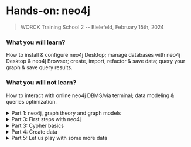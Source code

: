 # **Hands-on: neo4j**

> WORCK Training School 2 -- Bielefeld, February 15th, 2024

### What you will learn? 

How to install & configure neo4j Desktop; manage databases with neo4j Desktop & neo4j Browser; create, import, refactor & save data; query your graph & save query results.

### What you will not learn?

How to interact with online neo4j DBMS/via terminal; data modeling & queries optimization.

<details>
<summary>
Part 1: neo4j, graph theory and graph models
</summary>

### neo4j & graph theory

Neo4j is a graph database management system that can either be deployed online (community server edition/AuraDB) or locally (neo4j Desktop); it uses a language called `Cypher`; and it is based on graph theory.

<picture>
<img alt="YOUR-ALT-TEXT" src="https://graphacademy.neo4j.com/courses/neo4j-fundamentals/1-graph-thinking/1-seven-bridges/images/7-bridges.jpg"
  width="50%"
  height= auto>
</picture>

Leonhard Euler, 1736, Königsberg, East. Prussia asked a question: "Can we walk through the city and cross each of the seven bridges only once?". The answer was we cannot, but in the process, he defined the problem in abstract terms: a representation of land masses as entities (vertices) connected by bridges (edges).

### Two types of graph model

The Resource Description Framework (**RDF**) and the Label Property Graph (**LPG**) are two data models used to store data in the form of graphs. Both were developed in the 2000s and are more 'relational' & agile than so-called 'relational databases'.

Use cases examples: 

* route finding
* supply-chain analytics
* realtime recommendation
* network analysis (as done with Gephi)

The base of graph models are `semantic triples` (vertices connected by edges): `Subject—Predicate—Object`

In `Cypher` representation, a triple looks like this: `(:Subject)-[:Predicate]->(:Object)`

### RDF vs LPG pros and cons

| **The Resource Description Framework** | The Label Property Graph |
| :--- | :--- |
| stable storage and & **data exchange** | **storage & querying** |
| standardization (W3C specs), interoperability, scalability | less demanding (learning curve, development, and infrastructure) |
| ontologies & open vocabularies | entities have an internal structure: `labels`, `properties`, `types` |
| 'atomizes' information | **schema free** and **near natural language** |
| `vertices` and `edges` have no internal structure | flexible: allows progressive refactoring as the model evolves |
| indexed; uses 'artificial' vertices as joins | easy to 'read' and simpler |
| heavy infrastructure (sparql endpoints) | local deployment and availability of `apps` |

⚠️ no schema does not mean you do not have to think about your model and flexibility can quickly lead to messiness.

### LPG basics

The LPG model is made of **triples** composed of `nodes` linked by directed `relation(s)`:

* **nodes** have `Labels` & `Properties` (key-value pairs)
* **relations** are directed & have `Types` & `Properties`
* **queries** use `Cypher` instructions to traverse the graph, `MATCH` `patterns`, & `RETURN` results.

<picture>
<img alt="YOUR-ALT-TEXT" src="https://graphacademy.neo4j.com/courses/neo4j-fundamentals/2-property-graphs/1-property-graph/images/node-labels.jpg"
  width="50%"
  height= auto>
</picture>
</details>

<details>
<summary>
Part 3: First steps with neo4j
</summary>

### Installing neo4j Desktop

1️⃣ [https://neo4j.com/download/](https://neo4j.com/download/)  <br />
2️⃣ click on `download` <br />
3️⃣ fill in the form <br />
4️⃣ copy activation key <br />
5️⃣ install the downloaded file and enter the activation key <br />

### What does neo4j Desktop do?

Neo4j is only a possible "brick" in your digital workflow. The brick that stores your data in a structured form, but not your files (scans, transcripts, etc.). It allows you to:

* interact with a local (or online) DBMS using `Cypher`
* manage your graph databases: Create DBMS | Delete | Dump | Clone
* manage neo4j Desktop `Apps` & plugins
* manage files
* get help

If you want to learn more, there is plenty of online resources available:

* [the neo4j documentation](https://neo4j.com/docs/)
* [the neo4j developer tutorials](https://neo4j.com/developer/)
* [the Graph Academy](https://graphacademy.neo4j.com/>)
* [cheatsheets](https://mpolinowski.github.io/docs/Development/Graphs/2020-05-03--neo4j-cheat-sheet/2020-05-03/)
* neo4j Desktop integrated tutorials like `:play cypher` or `:play got`

### The LPG design process

1. understand your domain & define a use case scenario
2. develop an initial graph data model (nodes & relations)
3. test use cases against the initial data model
4. create the graph (instance model) & test data using Cypher
5. refactor in case of change or for better performance

**General tips**:

* avoid semantically orthogonal labels, (same `labels` for different types of nodes)
* avoid using `labels` that represent different levels of hierarchy:
  * e.g. Human & Person: hierarchies can be graphed (= overuse of `labels`)
  * `labels` & `types` are entry points for patterns (traversal efficiency)
* avoid duplicates. If `properties` appear many times in a node/relation, consider creating Labels/Types
* create specialized relationships on top of more generic ones
* stick to a limited number of controlled relation types & node labels

### First step: create a local database

1️⃣ `run` neo4j Desktop
2️⃣ on the left you see 3 icons: `Projects` | `DBMS` | `Graph Apps`
3️⃣ click on `Projects` (1) ➡️ `New` (2) ➡️ `Create Project`
4️⃣ `select` your project (3)
5️⃣ on the right, click `Add` (4) ➡️ `local DBMS`
6️⃣ give the local DB a `name` ➡️ set a `password` ➡️ choose a neo4j `version` ➡️ `Create` (this will take a few minutes)

⚠️ older versions of neo4j use older iterations of `Cypher`

### Awesome Procedures on Cypher (APOC)

APOC is an add-on library. It provides additional procedures & functions

We will use one `procedure` to allow export of the database to `CSV`

1️⃣ click on your database (1) ➡️ to uncover the panel on the right
2️⃣ click on `Plugins` (2)
3️⃣ click on the 🔻 under APOC (3)
4️⃣ click on `Install` (4) to install APOC procedures *for the selected database*

### Tweak the `apoc.conf` File

We also need to tell neo4j that it is allowed to use `apoc` procedures:

1️⃣ click the `...` (1) ➡️ `Open folder` (2) ➡️ `DBMS` (3)
2️⃣ the dbms folder opens -> then navigate to `conf` folder
3️⃣ in the `conf` folder, create a new `apoc.conf` file with a text editor
4️⃣ `paste` the following 3 lines and save the `apoc.conf` file

```txt
apoc.import.file.enabled=true
apoc.import.file.use_neo4j_config=true
apoc.export.file.enabled=true
```

### `START` the database**

⚠️ A DBMS must first be `STARTED`

1️⃣ click on the `...` next to its name <br />
2️⃣ click on `Start` <br />
3️⃣ wait...

⚠️ When the DBMS is started, DO NOT CLOSE THE TERMINAL!

### Open neo4j Browser

Once started, we can interact with a DBMS either via the `terminal` or using an `App`

We will use the `neo4j Desktop` app to manipulate the data with `Cypher`

1️⃣ on the left, click on the icon with 4 squares (`Gaph Apps`)
2️⃣ click on `neo4j Browser`

We are now ready to feed and query our database
</details>

<details>
<summary>
Part 3: Cypher basics
</summary>

### Representation

`Cypher` is a simple, descriptive & near natural language that uses ASCII representation:

* `nodes` are represented by `()`
* `relations` are represented by `-[]->`
* `patterns` are represented as follows: `()-[]->()`
* node `labels` & relation `types` are introduced with `:`
* nodes & relations `properties` are enclosed in `curly brackets {}`

### Conventions

- node `labels` are capitalized & preceded by a `:`
- relation `types` are written in `SNAKE_CASE_CAPITAL` & preceded by `:`
- `properties` are written in `camelCase`
- multiple properties (arrays) are separated by `,`
- `ids` are automatically attributed to entities (not stable)
- the first property associated with a node is its `primary key`
- `null` values are simply an absence of property (no need to specify null values)

### Examples

* `(:Object)` represents a node with an `object label`
* `(:Movie {title: 'The Matrix'})` represents a node with a `movie label` & a `title property` (a text string between quotes)
* `(matrix:Movie {title: 'The Matrix', released: 1997})` = same node with a second `property` (an integer) and a declared `variable`
* `-[role:ACTED_IN {roles: 'Neo'}]->` represents a `directed` relation with a `role variable`, a `roles` property & an `ACTED_IN type`

### Cypher clauses

`Cypher` relies on a limited number of explicit instructions and clauses:

* `CREATE` and `MERGE`
* `MATCH` and `RETURN`
* `REMOVE` and `DELETE`
* `SET`
* the `WHERE`, `WITH` or `CASE` clause

*we will only see a few
note that they can be chained and combined with `boolean` & `logical` operators*

### Variables

Like other languages, `Cypher` uses `variables` (or aliases) chosen arbitrarily by the user to collect & manipulate nodes, relations and properties

The `MATCH` instruction can be used to collect nodes with a particular label & `RETURN` the content of those nodes

In the following, we use a `c` variable to collect all nodes with an `Object` label. We return the selected nodes in a graph form with the `RETURN` instruction:

```cypher
MATCH (c:Object) 
RETURN c
```

### Types of properties

data types can be declared for `properties` upon creation or update (e.g., `toInteger(), toBoolean(), toFloat()` etc.)

- {String} text (between single or double quotes)
- {Long} integer value
- {Double} decimal value
- {Boolean}
- {Date} noted date('YYYY-MM-DD')
- {StringArray} comma-separated list of strings
- {DoubleArray} comma-separated list of decimal values
</details>

<details>
  <summary>
    Part 4: Create data
  </summary>

### The neo4j Desktop window

* on the left, the star allows you to `bookmark` code that works
* on top is the command line where you type `Cypher` code
* below are your previous instructions in card form
* on the left of each card are icons to `switch` between graph, text, or table `view`
* on the right of each card is an overview of the node labels and relation types
* the icons on the right allow you to:
  * bookmark or rerun the code
  * view in full screen
  * download your results in `JSON`, `CSV`, `PNG` and `SVG` formats

### Let's create our first node

We use the `CREATE` instruction to create nodes and relations.

We want our first node to be categorized as an 'Object' (we give it an `:Object` `label`); and to have three `properties`: `id`, `type`, & `name`. So, in the command line, type:

```cy
CREATE (:Object {id: 'obj0001', type: 'painting', name: 'Mona Lisa'})
```

### View our first node

To view our node, we `MATCH` it with an alias & `RETURN` it:

```cy
MATCH (c:Object)
RETURN c 
// What's happening here?
```

⚠️ To move from the first line to the next: `ENTER + SHIFT`

We could also `MATCH` ANY node to view the whole graph:

```cy
MATCH (n)
RETURN n
```

### Let's click on the `node` we created...

⚠️ In case you make mistakes, **there is no going back**, but if you can identify your error, it can usually be corrected

### Add some properties

Let us make Mona Lisa also a `Person` (another `label`) & give it a 'female' `property`

```cy
CREATE (:Person {id: 'obj0001', type: 'painting', name: 'Mona Lisa', sex: 'female'})
```

Let us look at the graph:

```cy
MATCH (n)
RETURN n
```

😓 Oops... We have 2 nodes with the same name: 1 with a `Person` label, 1 with an `Object` label.

### Let's delete our second node

1️⃣ we `MATCH` our target node <br />
2️⃣ we `DELETE` it:

```cy
MATCH (p:Person)
DELETE p
```

We can also use a `WHERE` clause:

```cy
MATCH (p)
WHERE p.sex = 'female'
DELETE p
```

### How to update node properties & labels?

1️⃣ we `MATCH` our target node (here, using a `WHERE` clause)
2️⃣ we `SET` properties and labels (we `chain` the 2 `SET` insctructions):

```cy
MATCH (p)
WHERE p.id = 'obj0001'
SET p.sex = 'male', p:Person
RETURN p
```

⚠️ Note the `,` in the `SET` clause (used to chain instructions)

### Let's correct our mistake

Mona Lisa should be 'female'; but perhaps she declared herself non-binary too:

```cy
MATCH (p)
WHERE p:Person
SET p.sex = 'female', p.gender = 'non-binary'
RETURN p
```

⚠️ `SET` either creates a new property or updates an existing one
⚠️ a `property` can be discarded by being `SET` to `NULL`

### Remove a property

To delete a property, we can either `SET` it to `null`:

```cy
MATCH (p:Person)
SET p.gender = null
RETURN p.name, p.gender
// What's happening here?
```

Or `REMOVE` it:

```cy
MATCH (p:Person {id: 'obj0001'})
REMOVE p.gender
RETURN p
// What's happening here?
```

⚠️ `DELETE` is only used to delete nodes and/or relations

### The `RETURN` clause

If you only specify the alias of a node in the `RETURN` clause, neo4j shows the corresponding nodes in graph form

We can also return properties of the aliased nodes as follows:

```cy
RETURN variable.property1 AS whateverYouWantToCallTheColumn, variable.property2
```

Example:

```cy
MATCH (p:Person)
RETURN p.name AS Alias, p.sex AS personGender
```

The result is a table that can be downloaded 

### A second node

Let us add `Leonardo` to the graph:

```cy
MERGE (p:Person {id: 'per0001', name: 'Leonardo da Vinci', sex: 'male'})
RETURN p
```

⚠️ `RETURN` is not necessary upon creation

⚠️ `MERGE` is another way to create entities 

💡 `MERGE` creates only IF entities with the exact same properties do not already exist
(it avoids duplication)

### Create a relation between two nodes**

We have created the nodes and now we want to relate them:

1️⃣ first, we `MATCH` the entities we want to manipulate
2️⃣ then, we `CREATE` the relation:

```cy
MATCH (leo:Person {id: 'per0001'})
MATCH (mona:Object {id: 'obj0001'})
CREATE (mona)-[:HAS_CREATOR {profession: 'painter'}]->(leo)
```

Let's look at the result:

```cy
MATCH (n)
RETURN n
```

### Delete relations and nodes

Like nodes, relations can be removed with `DELETE`

We `MATCH` a pattern, give an alias to the relation, and `DELETE` it:

```cy
MATCH (leo:Person {id: 'per0001'})-[r]-(mona:Object {id: 'obj0001'})
DELETE r
```

⚠️ In `MATCH` clauses, relations can be undirected

⚠️ Related nodes CANNOT be deleted before they are `DETACHED` from one another.

Let's clean our graph (delete everything):

```cy
MATCH (n)
DETACH DELETE n
```

### Create patterns

All the above process could have been done with one line of code:

```cypher
CREATE (:Person:Object {id: 'obj0001', type: 'painting', name: 'Mona Lisa', 
sex: 'female',gender: 'non-binary'})-[HAS_CREATOR {profession: 'painter'}]->
(:Person {id: 'per0001', name: 'Leonardo da Vinci', sex: 'male'}) 
```

oops... something is going wrong

Look for the 🔺 in the error messages can help (we forgot `:` in the relation)

```cypher
CREATE (:Person:Object {id: 'obj0001', type: 'painting', name: 'Mona Lisa', 
sex: 'female',gender: 'non-binary'})-[:HAS_CREATOR {profession: 'painter'}]->
(:Person {id: 'per0001', name: 'Leonardo da Vinci', sex: 'male'}) 
```

### A simple query

Querying the graph to visualize it (or parts of it) & to answer questions

Example of question: 

>What is the `sex` of `Persons` who declare themselves `non-binary` and is there a relation with the way they are labelled?

```cypher
MATCH (p:Person)
WHERE p. gender = 'non-binary'
RETURN p.sex AS sex, labels(p) AS labels
```

💡 Note the `labels(alias)` instruction in the `RETURN` clause

💡`id(variable)` would similarly return the `ids` created by the system

### Stop, export, dump and save your files

⚠️ Once you are finished, `STOP` the running DBMS before closing neo4j

⚠️ Your database lives in the neo4j folders, ➡️ better save your work:

* `dump` it (easy to reimport)
* or save it as a `csv` with `apoc` (import will be more burdensome)

## **Dump**

A `dump` file can be saved somewhere safe to be imported later:

1️⃣ close the neo4j Browser window <br />
2️⃣ `STOP` the database <br />
3️⃣ click on the `...` ➡️ `dump` (a dump file is added to your `files` list) <br />
4️⃣ click on the `...` ➡️ `Reveal in file explorer` <br />
➡️ copy the files somewhere safe

⚠️ importing `dump` files is quite easy ( you may have noted that the `...` also give you the option to create a DBMS from dump or import it in a DBMS)

### Export to `CSV`

Unlike `Dump`, export to `csv` is done in neo4j Browser (your DBMS has to be started)

If you have installed the `APOC` plugins & added the `apoc.conf` to your DBMS config:

```cy
CALL apoc.export.csv.all('filename.csv', {})
```

The exported `.csv.` is exported to the `import` folder of your DBMS...
</details>

<details>
<summary>
Part 5: Let us play with some more data
</summary>

If you want to do a littel more, a complete `Graph of Thrones` dataset can be directly played by running `:play got`

Let us `import` Characters of book 1 from 2 local `.csv` files:

* book1edgessample.csv
  * Headers: `Source`, `Target`, `Type`, `id` &  `weight`
* book1gendersample.csv
  * Headers: `Name`, `Nobility` & `Gender`

### Before we start...

Let's delete everything in our graph to make a fresh start:

```cy
MATCH (n)
DETACH DELETE n
```

⚠️ Remember: our two nodes are related, so we `DETACH` before we `DELETE`

Importing data from files means 1️⃣ `LOADING` a `.csv`, 2️⃣ `CREATING` nodes and relations, and 3️⃣ upon creation adding `properties`

### Uniqueness constraints

If needed, we can apply `uniqueness constraints`on properties that we want to be unique (like a unique identifier)

First, let us create a `UNIQUENESS CONSTRAINT` to make sure, one one property, that we have unique values (a unique id):

```cy
CREATE CONSTRAINT FOR (c:Character) REQUIRE c.name IS UNIQUE
// Query 01
```

To check existing straints in our graph: `SHOW CONSTRAINTS` or `:schema`

Drop a concstraint with its `name`: `DROP CONSTRAINT constraintName`



## **Load and check a `.csv` file**

1️⃣ place the `book1edgessample.csv` in the `import` folder
2️⃣ `LOAD` it and pass it to a `variable` to make it available for manipulation

Let's check if neo4j can read the file (using a `LIMIT` clause for efficiency)

```cy
LOAD CSV WITH HEADERS FROM 'file:///book1edgessample.csv' AS line
RETURN line
LIMIT 10
// Query 02
```

<>

⚠️ instead of local files, we can also use an `http` address (ending by `.csv`)



## **Load and create the data from `.csv`**

`LOAD` does not import per se but makes the data available (using column `headers`)

To avoid creating duplicate nodes, we use `MERGE` instead of `CREATE`

```cy
LOAD CSV WITH HEADERS FROM 'file:///book1edgessample.csv' AS row
MERGE (src:Character {name: row.Source})
MERGE (tgt:Character {name: row.Target})
MERGE (src)-[r:INTERACTS {weight: toInteger(row.weight)}]->(tgt)
// Query 03
```

The result should be `Added 100 labels, created 100 nodes, set 269 properties, created 169 relationships`

⚠️ note the `toInteger()` statement that defines weight data as integers



## **Add data from another `.csv` 1️⃣**

Let us view the graph:

```cy
MATCH (n)
RETURN n
```

Our nodes only have a `Character` label and a `name` property

How can we import `properties` from another file?

1️⃣ add the `book1gendersample.csv` file to the import folder
2️⃣ check whether it can be read

```cy
LOAD CSV WITH HEADERS FROM 'file:///book1gendersample.csv' AS line
RETURN line
LIMIT 10
```



## **Add data from another `.csv` 2️⃣**

The file uses `Name`, `Nobility` and `Gender` as variables

We made sure that names in the `Name` column are the same as in our first dataset (they have to match)

We could try the following:

```cy
LOAD CSV WITH HEADERS FROM 'file:///book1gendersample.csv' AS line
MERGE (c:Character {name: line.Name})
ON MATCH SET c.gender = line.Gender, c.house = row.Nobility
// Do not try this
```



## **Better instructions**

This would work but it would create duplicates of Character nodes

We do not need the `MERGE` instruction: we do not create new nodes or relations:

```cy
LOAD CSV WITH HEADERS FROM 'file:///book1gendersample.csv' AS row
MATCH (c:Character {name: row.Name})
SET c.gender = row.Gender, c.house = row.Nobility
// Query 04
```

Let's check what this does:

```cy
MATCH (a:Character {name: 'Daenerys-Targaryen'}), (b:Character {name: 'Bran-Stark'})
RETURN a, b
```



## **View the data structure with APOC and view the graph**

View the graph model (with `apoc` procedure):

```cy
CALL apoc.meta.graph()
```

View the whole graph by matching a `pattern`:

```cy
MATCH p=(:Character)-[:INTERACTS]-(:Character)
RETURN p
```

OR simply view all:

```cy
MATCH (n)
RETURN n
```



## **Analyze the data**

We can now query the graph to analyze our data

We could also do simple stats (average and standard deviations): 

```cy
MATCH (c:Character)-[:INTERACTS]->()
WITH c, count(*) AS num
RETURN min(num) AS min, max(num) AS max, avg(num) AS avg_characters, stdev(num) AS stdev
// where count() counts the number of character nodes who have relations with other nodes
```

And much more, like centrality measures, shortest paths, pivotal nodes, etc.



## **Let's do some counting 1️⃣**

How many Character nodes in the database?

```cy
MATCH (c:Character) 
RETURN count(c)
```

What is the most common number of interactions?

```cy
MATCH ()-[r]->()
RETURN r.weight, count(*)
ORDER BY count(*) DESC
// Query 05
```



## **Let's do some counting 2️⃣**

How many Character nodes have a `male` property?

```cy
MATCH (n:Character {gender: 'Male'}) 
RETURN count(n) AS numberOfMaleCharacters
```

Let's use a `WITH` clause to count Male and Female Characters and their ratio:

```cy
MATCH (m:Character {gender: 'Male'})
WITH count(m) AS numMales
MATCH (f:Character {gender: 'Female'})
WITH count(f) AS numFemales, numMales
RETURN numMales, numFemales, toFloat(numFemales) / numMales AS genderRatio
// Query 06
```



## **Let's do some counting 3️⃣**

How many people does one character interact with?

```cy
MATCH (c1)-[r:INTERACTS]->(c2)
RETURN c1.name as name,
COUNT(*) AS Total
```

Can we count the number of interactions of one Character and get a list of the people they interact with? (`COLLECT`)

```cy
MATCH (c1)-[r:INTERACTS]->(c2)
RETURN c1.name as Person,
COUNT(*) as Total,
COLLECT(c2.name)
// Query 07
```



## **Let's do some exploration**

![bg left 70%](explore1.png)

Let us identify 
1️⃣ who interacts with Bran Stark besides Arya Stark 
2️⃣ who interacts with both of them



## **Identify the right pattern to traverse**

...to do so, we need to identify the pattern that Cypher must `traverse` to return only the results we want:

```cy
MATCH (a:Character {name: 'Arya-Stark'})-[r1]-(b:Character {name: 'Bran-Stark'})-[r2]-(c:Character)
RETURN c.name
// Query 08
```

And:

```cy
MATCH (a:Character {name: 'Arya-Stark'})-[r1]-(b)-[r2]-(c:Character {name: 'Bran-Stark'})
RETURN b.name
// Query 09
```



## **Ask questions**

Who in the database has the same `gender` property as Arya Stark?

```cy
MATCH (c:Character), (c1:Character {name: 'Arya-Stark'}) 
WHERE c.gender = c1.gender AND id(c) <> id(c1)
RETURN c.name
// Query 10
```

Are there nodes for which `gender` data is missing?

```cy
MATCH (c:Character)
WHERE c.gender IS NULL
RETURN c.name
```

Is the data consistent?

```cy
MATCH (n)
RETURN DISTINCT n.gender
//we can do the same with n.house to check house names
```



## **Let's practice**

Which Characters have a name that starts with 'J'?

```cy
MATCH (p:Character)
WHERE p.name STARTS WITH 'J'
RETURN p.name
```



## **`CASE` clauses**

We would like to export a dataset of the gender distribution by house to plot it. To do this, we need a less simple clause: `CASE` 

> A `CASE` clause introduces a condition (`WHEN`) and instructions:

```cy
MATCH (c:Character)
RETURN c.house AS House, 
COUNT(CASE WHEN c.gender='Male' THEN 1 END) AS NumberMales, 
COUNT(CASE WHEN c.gender='Female' THEN 1 END) AS NumberFemales, 
COUNT(CASE WHEN c.gender IS NULL THEN 1 END) AS NoGender;
// Query 11
```



## **Let's `ORDER` our results'**

Let us order our results alphabetically with `ORDER BY` (2 options):

```cy
MATCH (c:Character) 
RETURN c.house AS House, 
COUNT(CASE WHEN c.gender='Male' THEN 1 END) AS NumberMales, 
COUNT(CASE WHEN c.gender='Female' THEN 1 END) AS NumberFemales, 
COUNT(CASE WHEN c.gender IS NULL THEN 1 END) AS NoGender 
ORDER BY House DESC
```

```cy
MATCH (c:Character)
WITH c ORDER BY c.house
RETURN c.house AS House, 
COUNT(CASE WHEN c.gender='Male' THEN 1 END) AS NumberMales, 
COUNT(CASE WHEN c.gender='Female' THEN 1 END) AS NumberFemales, 
COUNT(CASE WHEN c.gender IS NULL THEN 1 END) AS NoGender
```



## **Add dates**

Let's add a few (random) dates to our dataset with `date('YYYY-MM-DD')

```cy
MATCH (a:Character {name: 'Arya-Stark'})
MATCH (b:Character {name: 'Jon-Snow'})
SET a.dob = date('0300-09-23'), b.dob = date('0290-06-12')
// Query 12
```

And add another date property to a Character (we just know the year)

```cy
MATCH (c:Character {name: 'Bronn'})
SET c.dob = date({year: 295}), c.dod = date({year: 320})
RETURN c
// Query 13
```

⚠️ click on the node and check how the date was interpreted...



## **Test the existence of properties**

Let's test the existence of female Characters with date of birth:

```cy
MATCH (p:Character)
WHERE p.gender = 'Female'
AND p.dob IS NOT NULL
RETURN p.name AS name, p.gender AS Gender, p.house AS Alliegence
// Query 14
```

Let's check relations that have a certain `weight` property:

```cy
MATCH (a)-[p]->(b)
WHERE p.weight IN [1, 5, 7]
RETURN a.name AS Name, p.weight AS Weight, b.name AS Target
// Query 15
```


## **Play with dates**

Bronn has a date of birth and a date of death. How old was he when he died?

```cy
MATCH (c:Character {name: 'Bronn'})
RETURN duration.between(c.dob,c.dod) // Query 16
```

The calculation is provided in `Cypher` notation.
But we can use `year(s)` (and `day(s)` or `month(s)`) arguments: 

```cy
MATCH (c:Character {name: 'Bronn'})
RETURN duration.between(c.dob,c.dod).years
```

Who was born between the years 200 and 400?

```cy
MATCH (c)
WHERE c.dob IS NOT NULL
AND c.dob.year >= 200 <= 400
RETURN c.name As Character, c.dob AS Born // Query 17
```



## **Refactor**

1️⃣ add a second value to a property

```cy
MATCH (c:Character {name: 'Jon-Snow'})
SET c.house = ['Stark', 'Nights-Watch']
RETURN c.name as Name, c.house as Houses
```

Look at the result and see how this created an array of values for the `house` property

2️⃣ change a property name in bulk. We want to change `gender` to `sex` but keep the values:

```cy
MATCH (c:Character)
SET c.sex = c.gender
REMOVE c.gender
RETURN c
```



## **Transform properties into nodes**

Case: Our characters have a gender but we want gender to be a specifi node instead of a property (we are thus changing the sctructure of our graph). We can do this in two steps (perhaps 1):

```cy
MATCH (n:Character)
WHERE n.gender IS NOT NULL
WITH n.gender AS gender
MERGE (g:Gender {value: gender})
RETURN g
// the IS NOT NULL clause is crucial: neo4j cannot create nodes from *null* values
```

```cy
MATCH (n:Character)
MATCH (m:Gender)
WHERE m.value = n.gender
CREATE (n)-[:HAS_GENDER]->(m)
REMOVE n.gender
```



## **Troubleshooting**

* There is a lot on the neo4j website (see earlier)

* About temporal values, see: [https://neo4j.com/docs/cypher-manual/current/values-and-types/temporal/](https://neo4j.com/docs/cypher-manual/current/values-and-types/temporal/)

* Internet is your friend

* Chat assistants are quite good at providing Cypher queries

